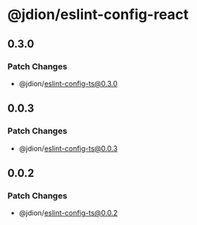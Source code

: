 # @jdion/eslint-config-react

## 0.3.0

### Patch Changes

- @jdion/eslint-config-ts@0.3.0

## 0.0.3

### Patch Changes

- @jdion/eslint-config-ts@0.0.3

## 0.0.2

### Patch Changes

- @jdion/eslint-config-ts@0.0.2
